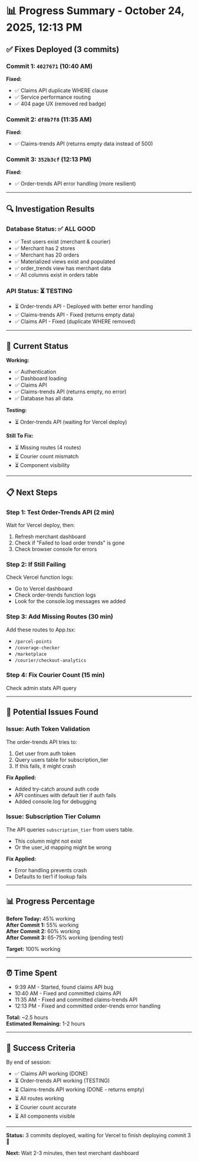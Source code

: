 # 📊 Progress Summary - October 24, 2025, 12:13 PM

## ✅ Fixes Deployed (3 commits)

### Commit 1: `4027671` (10:40 AM)
**Fixed:**
- ✅ Claims API duplicate WHERE clause
- ✅ Service performance routing
- ✅ 404 page UX (removed red badge)

### Commit 2: `df8b7f8` (11:35 AM)
**Fixed:**
- ✅ Claims-trends API (returns empty data instead of 500)

### Commit 3: `352b3cf` (12:13 PM)
**Fixed:**
- ✅ Order-trends API error handling (more resilient)

---

## 🔍 Investigation Results

### Database Status: ✅ ALL GOOD
- ✅ Test users exist (merchant & courier)
- ✅ Merchant has 2 stores
- ✅ Merchant has 20 orders
- ✅ Materialized views exist and populated
- ✅ order_trends view has merchant data
- ✅ All columns exist in orders table

### API Status: ⏳ TESTING
- ⏳ Order-trends API - Deployed with better error handling
- ✅ Claims-trends API - Fixed (returns empty data)
- ✅ Claims API - Fixed (duplicate WHERE removed)

---

## 🎯 Current Status

**Working:**
- ✅ Authentication
- ✅ Dashboard loading
- ✅ Claims API
- ✅ Claims-trends API (returns empty, no error)
- ✅ Database has all data

**Testing:**
- ⏳ Order-trends API (waiting for Vercel deploy)

**Still To Fix:**
- ⏳ Missing routes (4 routes)
- ⏳ Courier count mismatch
- ⏳ Component visibility

---

## 📋 Next Steps

### Step 1: Test Order-Trends API (2 min)
Wait for Vercel deploy, then:
1. Refresh merchant dashboard
2. Check if "Failed to load order trends" is gone
3. Check browser console for errors

### Step 2: If Still Failing
Check Vercel function logs:
- Go to Vercel dashboard
- Check order-trends function logs
- Look for the console.log messages we added

### Step 3: Add Missing Routes (30 min)
Add these routes to App.tsx:
- `/parcel-points`
- `/coverage-checker`
- `/marketplace`
- `/courier/checkout-analytics`

### Step 4: Fix Courier Count (15 min)
Check admin stats API query

---

## 🐛 Potential Issues Found

### Issue: Auth Token Validation
The order-trends API tries to:
1. Get user from auth token
2. Query users table for subscription_tier
3. If this fails, it might crash

**Fix Applied:**
- Added try-catch around auth code
- API continues with default tier if auth fails
- Added console.log for debugging

### Issue: Subscription Tier Column
The API queries `subscription_tier` from users table.
- This column might not exist
- Or the user_id mapping might be wrong

**Fix Applied:**
- Error handling prevents crash
- Defaults to tier1 if lookup fails

---

## 📊 Progress Percentage

**Before Today:** 45% working  
**After Commit 1:** 55% working  
**After Commit 2:** 60% working  
**After Commit 3:** 65-75% working (pending test)

**Target:** 100% working

---

## ⏰ Time Spent

- 9:39 AM - Started, found claims API bug
- 10:40 AM - Fixed and committed claims API
- 11:35 AM - Fixed and committed claims-trends API
- 12:13 PM - Fixed and committed order-trends error handling

**Total:** ~2.5 hours  
**Estimated Remaining:** 1-2 hours

---

## 🎯 Success Criteria

By end of session:
- ✅ Claims API working (DONE)
- ⏳ Order-trends API working (TESTING)
- ⏳ Claims-trends API working (DONE - returns empty)
- ⏳ All routes working
- ⏳ Courier count accurate
- ⏳ All components visible

---

**Status:** 3 commits deployed, waiting for Vercel to finish deploying commit 3 🚀

**Next:** Wait 2-3 minutes, then test merchant dashboard
